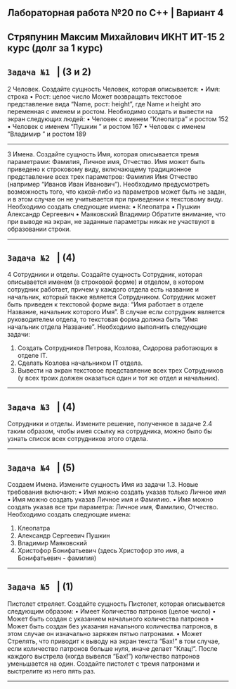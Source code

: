 Лабораторная работа №20 по C++ | Вариант 4
-------------------------------------------------------------------
Стряпунин Максим Михайлович 
ИКНТ ИТ-15 2 курс (долг за 1 курс)
-------------------------------------------------------------------
```Задача №1 ``` | (3 и 2)
-------------------------------------------------------------------
2 Человек. Создайте сущность Человек, которая описывается:
• Имя: строка
• Рост: целое число
Может возвращать текстовое представление вида “Name, рост: height”, где Name и
height это переменная с именем и ростом.
Необходимо создать и вывести на экран следующих людей:
• Человек с именем “Клеопатра” и ростом 152
• Человек с именем “Пушкин ” и ростом 167
• Человек с именем “Владимир ” и ростом 189

___________________________________________________________________
3 Имена. Создайте сущность Имя, которая описывается тремя параметрами:
Фамилия, Личное имя, Отчество. Имя может быть приведено к строковому виду,
включающему традиционное представление всех трех параметров: Фамилия Имя
Отчество (например “Иванов Иван Иванович”). Необходимо предусмотреть
возможность того, что какой-либо из параметров может быть не задан, и в этом
случае он не учитывается при приведении к текстовому виду.
Необходимо создать следующие имена:
• Клеопатра
• Пушкин Александр Сергеевич
• Маяковский Владимир
Обратите внимание, что при выводе на экран, не заданные параметры никак не участвуют в образовании строки.
___________________________________________________________________
```Задача №2 ``` | (4)
-------------------------------------------------------------------
4 Сотрудники и отделы. Создайте сущность Сотрудник, которая описывается
именем (в строковой форме) и отделом, в котором сотрудник работает, причем у
каждого отдела есть название и начальник, который также является
Сотрудником. Сотрудник может быть приведен к текстовой форме вида: “Имя
работает в отделе Название, начальник которого Имя”. В случае если сотрудник
является руководителем отдела, то текстовая форма должна быть “Имя
начальник отдела Название”.
Необходимо выполнить следующие задачи:
1. Создать Сотрудников Петрова, Козлова, Сидорова работающих в отделе IT.
2. Сделать Козлова начальником IT отдела.
3. Вывести на экран текстовое представление всех трех Сотрудников (у всех
троих должен оказаться один и тот же отдел и начальник).
___________________________________________________________________
```Задача №3 ``` | (4)
-------------------------------------------------------------------
Сотрудники и отделы. Измените решение, полученное в задаче 2.4 таким
образом, чтобы имея ссылку на сотрудника, можно было бы узнать список всех
сотрудников этого отдела.
___________________________________________________________________
```Задача №4 ``` | (5)
-------------------------------------------------------------------
Создаем Имена. Измените сущность Имя из задачи 1.3. Новые требования
включают:
• Имя можно создать указав только Личное имя
• Имя можно создать указав Личное имя и Фамилию.
• Имя можно создать указав все три параметра: Личное имя, Фамилию,
Отчество.
Необходимо создать следующие имена:
1. Клеопатра
2. Александр Сергеевич Пушкин
3. Владимир Маяковский
4. Христофор Бонифатьевич (здесь Христофор это имя, а Бонифатьевич -
фамилия)
___________________________________________________________________
```Задача №5 ``` | (1)
-------------------------------------------------------------------
Пистолет стреляет. Создайте сущность Пистолет, которая описывается
следующим образом:
• Имеет Количество патронов (целое число)
• Может быть создан с указанием начального количества патронов
• Может быть создан без указания начального количества патронов, в этом
случае он изначально заряжен пятью патронами.
• Может Стрелять, что приводит к выводу на экран текста “Бах!” в том
случае, если количество патронов больше нуля, иначе делает “Клац!”.
После каждого выстрела (когда вывелся “Бах!”) количество патронов
уменьшается на один.
Создайте пистолет с тремя патронами и выстрелите из него пять раз.
___________________________________________________________________
